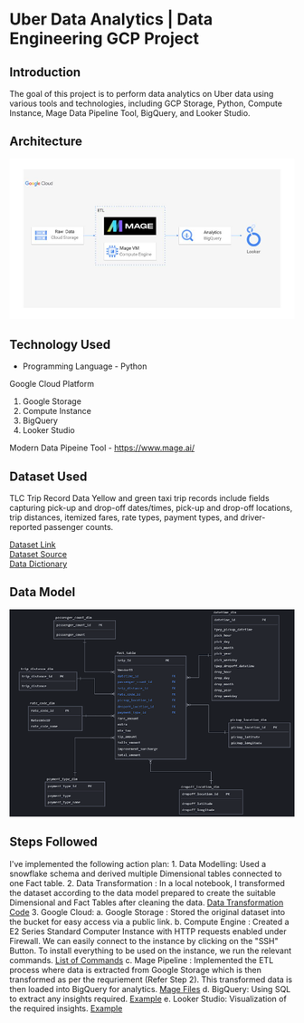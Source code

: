 # Uber Data Analytics | Data Engineering GCP Project

## Introduction

The goal of this project is to perform data analytics on Uber data using various tools and technologies, including GCP Storage, Python, Compute Instance, Mage Data Pipeline Tool, BigQuery, and Looker Studio.

## Architecture 
<img src="architecture.jpg">

## Technology Used
- Programming Language - Python

Google Cloud Platform
1. Google Storage
2. Compute Instance 
3. BigQuery
4. Looker Studio

Modern Data Pipeine Tool - https://www.mage.ai/

## Dataset Used
TLC Trip Record Data
Yellow and green taxi trip records include fields capturing pick-up and drop-off dates/times, pick-up and drop-off locations, trip distances, itemized fares, rate types, payment types, and driver-reported passenger counts. 

[Dataset Link](https://github.com/iM7d4/Uber-Data-Analytics---Data-Engineering-GCP-Project/blob/main/data/uber_data.csv) <br>
[Dataset Source](https://www.nyc.gov/site/tlc/about/tlc-trip-record-data.page) <br>
[Data Dictionary](https://www.nyc.gov/assets/tlc/downloads/pdf/data_dictionary_trip_records_yellow.pdf)

## Data Model
<img src="Data_Model.png">

## Steps Followed
I've implemented the following action plan: 
	1. Data Modelling: Used a snowflake schema and derived multiple Dimensional tables connected to one Fact table.
	2. Data Transformation : In a local notebook, I transformed the dataset according to the data model prepared to create the suitable Dimensional and Fact Tables after cleaning the data. [Data Transformation Code](https://github.com/iM7d4/Uber-Data-Analytics---Data-Engineering-GCP-Project/blob/main/Uber%20Data%20Pipeline.ipynb)
	3. Google Cloud: 
		a. Google Storage : Stored the original dataset into the bucket for easy access via a public link.
		b. Compute Engine : Created a E2 Series Standard Computer Instance with HTTP requests enabled under Firewall. We can easily connect to the instance by clicking on the "SSH" Button. To install everything to be used on the instance, we run the relevant commands. [List of Commands](https://github.com/iM7d4/Uber-Data-Analytics---Data-Engineering-GCP-Project/blob/main/commands.txt)
		c. Mage Pipeline : Implemented the ETL process where data is extracted from Google Storage which is then transformed as per the requriement (Refer Step 2). This transformed data is then loaded into BigQuery for analytics. [Mage Files](https://github.com/iM7d4/Uber-Data-Analytics---Data-Engineering-GCP-Project/tree/main/mage-files)
		d. BigQuery: Using SQL to extract any insights required. [Example](https://github.com/iM7d4/Uber-Data-Analytics---Data-Engineering-GCP-Project/blob/main/Analysis_queries.sql)
		e. Looker Studio: Visualization of the required insights. [Example](https://github.com/iM7d4/Uber-Data-Analytics---Data-Engineering-GCP-Project/blob/main/Visualization.png)
												

